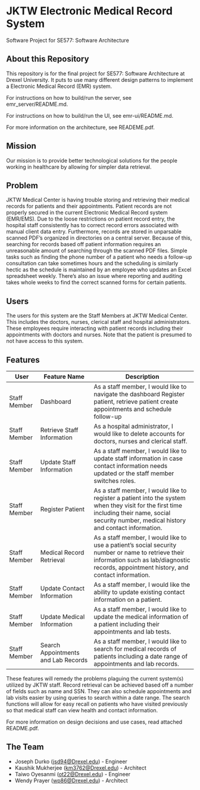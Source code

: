 # JKTW Electronic Medical Record System
Software Project for SE577:  Software Architecture

## About this Repository

This repository is for the final project for SE577:  Software Architecture at Drexel University.  It puts to use many different design patterns to implement a Electronic Medical Record (EMR) system.

For instructions on how to build/run the server, see emr_server/README.md.

For instructions on how to build/run the UI, see emr-ui/README.md.

For more information on the architecture, see READEME.pdf.

## Mission

Our mission is to provide better technological solutions for the people working in healthcare by allowing for simpler data retrieval.

## Problem

JKTW Medical Center is having trouble storing and retrieving their medical records for patients and their appointments.  Patient records are not properly secured in the current Electronic Medical Record system (EMR/EMS).  Due to the loose restrictions on patient record entry, the hospital staff consistently has to correct record errors associated with manual client data entry.  Furthermore, records are stored in unparsable scanned PDF’s organized in directories on a central server.  Because of this, searching for records based off patient information requires an unreasonable amount of searching through the scanned PDF files. Simple tasks such as finding the phone number of a patient who needs a follow-up consultation can take sometimes hours and the scheduling is similarly hectic as the schedule is maintained by an employee who updates an Excel spreadsheet weekly.  There’s also an issue where reporting and auditing takes whole weeks to find the correct scanned forms for certain patients.

## Users

The users for this system are the Staff Members at JKTW Medical Center.  This includes the doctors, nurses, clerical staff and hospital administrators.  These employees require interacting with patient records including their appointments with doctors and nurses.  Note that the patient is presumed to not have access to this system.

## Features

| User  | Feature Name | Description |
| ------------- | ------------- | ------------- |
| Staff Member  | Dashboard  | As a staff member, I would like to navigate the dashboard Register patient, retrieve patient  create appointments and schedule follow-up|
| Staff Member  | Retrieve Staff Information  | As a hospital administrator, I would like to  delete accounts for doctors, nurses and clerical staff. |
| Staff Member  | Update Staff Information  | As a staff member, I would like to update staff information in case contact information needs updated or the staff member switches roles. |
| Staff Member  | Register Patient  | As a staff member, I would like to register a patient into the system when they visit for the first time including their name, social security number, medical history and contact information. |
| Staff Member  | Medical Record Retrieval  | As a staff member, I would like to use a patient’s social security number or name to retrieve their information such as lab/diagnostic records, appointment history, and contact information. |
| Staff Member  | Update Contact Information  | As a staff member, I would like the ability to update existing contact information on a patient. |
| Staff Member  | Update Medical Information  | As a staff member, I would like to update the medical information of a patient including their appointments and lab tests. |
| Staff Member  | Search Appointments and Lab Records  | As a staff member, I would like to search for medical records of patients including a date range of appointments and lab records. |

 
These features will remedy the problems plaguing the current system(s) utilized by JKTW staff.  Record retrieval can be achieved based off a number of fields such as name and SSN.  They can also schedule appointments and lab visits easier by using queries to search within a date range.  The search functions will allow for easy recall on patients who have visited previously so that medical staff can view health and contact information.

For more information on design decisions and use cases, read attached README.pdf.

## The Team

- Joseph Durko (jsd94@Drexel.edu) 			-  Engineer
- Kaushik Mukherjee (km3762@Drexel.edu)		-  Architect
- Taiwo Oyesanmi (ot22@Drexel.edu) 		-  Engineer
- Wendy Prayer (wp86@Drexel.edu)			-  Architect
